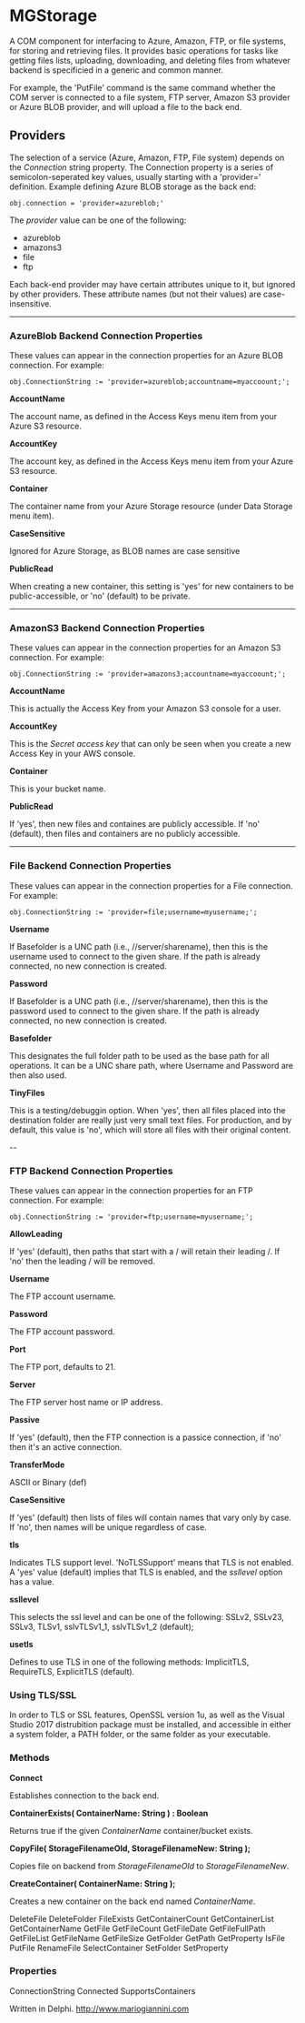 # MGStorage
A COM component for interfacing to Azure, Amazon, FTP, or file systems, for storing and retrieving files.  It provides basic operations for tasks like getting files lists, uploading, downloading, and deleting files from whatever backend is specificied in a generic and common manner.

For example, the 'PutFile' command is the same command whether the COM server is connected to a file system, FTP server, Amazon S3 provider or Azure BLOB provider, and will upload a file to the back end.

## Providers
The selection of a service (Azure, Amazon, FTP, File system) depends on the *Connection* string property.  The Connection property is a series of semicolon-seperated key values, usually starting with a 'provider=' definition.  Example defining Azure BLOB storage as the back end:

`obj.connection = 'provider=azureblob;'`

The *provider* value can be one of the following:
- azureblob
- amazons3
- file
- ftp

Each back-end provider may have certain attributes unique to it, but ignored by other providers.  These attribute names (but not their values) are case-insensitive.

---
### AzureBlob Backend Connection Properties

These values can appear in the connection properties for an Azure BLOB connection.  For example:

`obj.ConnectionString := 'provider=azureblob;accountname=myaccoount;';`


**AccountName**

The account name, as defined in the Access Keys menu item from your Azure S3 resource.

**AccountKey**

The account key, as defined in the Access Keys menu item from your Azure S3 resource.

**Container**

The container name from your Azure Storage resource (under Data Storage menu item).

**CaseSensitive**

Ignored for Azure Storage, as BLOB names are case sensitive

**PublicRead**

When creating a new container, this setting is 'yes' for new containers to be public-accessible, or 'no' (default) to be private.

---

### AmazonS3 Backend Connection Properties

These values can appear in the connection properties for an Amazon S3 connection.  For example:

`obj.ConnectionString := 'provider=amazons3;accountname=myaccoount;';`


**AccountName**

This is actually the Access Key from your Amazon S3 console for a user.

**AccountKey**

This is the *Secret access key* that can only be seen when you create a new Access Key in your AWS console.

**Container**

This is your bucket name.

**PublicRead**

If 'yes', then new files and containes are publicly accessible.  If 'no' (default), then files and containers are no publicly accessible.

---

### File Backend Connection Properties


These values can appear in the connection properties for a File connection.  For example:

`obj.ConnectionString := 'provider=file;username=myusername;';`

**Username**

If Basefolder is a UNC path (i.e., //server/sharename), then this is the username used to connect to the given share.  If the path is already connected, no new connection is created.

**Password**

If Basefolder is a UNC path (i.e., //server/sharename), then this is the password used to connect to the given share.   If the path is already connected, no new connection is created.

**Basefolder**

This designates the full folder path to be used as the base path for all operations.  It can be a UNC share path, where Username and Password are then also used.

**TinyFiles**

This is a testing/debuggin option.  When 'yes', then all files placed into the destination folder are really just very small text files.  For production, and by default, this value is 'no', which will store all files with their original content.

--

### FTP Backend Connection Properties

These values can appear in the connection properties for an FTP connection.  For example:

`obj.ConnectionString := 'provider=ftp;username=myusername;';`

**AllowLeading**

If 'yes' (default), then paths that start with a / will retain their leading /.  If 'no' then the leading / will be removed.  

**Username**

The FTP account username.

**Password**

The FTP account password.

**Port**

The FTP port, defaults to 21.

**Server**

The FTP server host name or IP address.

**Passive**

If 'yes' (default), then the FTP connection is a passice connection, if 'no' then it's an active connection.

**TransferMode**

ASCII or Binary (def)

**CaseSensitive**
    
If 'yes' (default) then lists of files will contain names that vary only by case.  If 'no', then names will be unique regardless of case.

**tls**

Indicates TLS support level. 'NoTLSSupport' means that TLS is not enabled.  A 'yes' value (default) implies that TLS is enabled, and the *ssllevel* option has a value.


**ssllevel** 

This selects the ssl level and can be one of the following:
SSLv2, SSLv23, SSLv3, TLSv1, sslvTLSv1_1, sslvTLSv1_2 (default);

**usetls**

Defines to use TLS in one of the following methods: ImplicitTLS, RequireTLS, ExplicitTLS (default).

### Using TLS/SSL

In order to TLS or SSL features, OpenSSL version 1u, as well as the Visual Studio 2017 distrubition package must be installed, and accessible in either a system folder, a PATH folder, or the same folder as your executable.

### Methods

**Connect**

Establishes connection to the back end.

**ContainerExists( ContainerName: String ) : Boolean**

Returns true if the given *ContainerName* container/bucket exists.

**CopyFile( StorageFilenameOld, StorageFilenameNew: String );**

Copies file on backend from *StorageFilenameOld* to *StorageFilenameNew*.

**CreateContainer( ContainerName: String );**

Creates a new container on the back end named *ContainerName*.


DeleteFile
DeleteFolder
FileExists
GetContainerCount
GetContainerList
GetContainerName
GetFile
GetFileCount
GetFileDate
GetFileFullPath
GetFileList
GetFileName
GetFileSize
GetFolder
GetPath
GetProperty
IsFile
PutFile
RenameFile
SelectContainer
SetFolder
SetProperty

### Properties

ConnectionString
Connected
SupportsContainers

Written in Delphi.
http://www.mariogiannini.com
